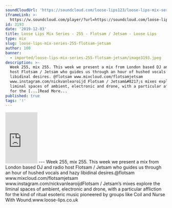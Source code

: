```yaml
---
soundCloudUrl: 'https://soundcloud.com/loose-lips123/loose-lips-mix-series-255-flotsam-jetsam'
iframeLink: >-
  https://w.soundcloud.com/player/?url=https://soundcloud.com/loose-lips123/loose-lips-mix-series-255-flotsam-jetsam&color=00aabb&auto_play=false&hide_related=false&show_comments=true&show_user=true&show_reposts=false
id: 3193
date: '2019-12-03'
title: Loose Lips Mix Series - 255 - Flotsam / Jetsam - Loose Lips
type: mix
slug: loose-lips-mix-series-255-flotsam-jetsam
author: 100
banner:
  - imported/loose-lips-mix-series-255-flotsam-jetsam/image3193.jpeg
description: >-
  Week 255, mix 255. This week we present a mix from London based DJ and radio
  host Flotsam / Jetsam who guides us through an hour of hushed vocals and hazy
  libidinal desires. @flotsam www.mixcloud.com/flotsamjetsam
  www.instagram.com/nickvanlearoijd Flotsam / Jetsam&#8217;s mixes explore the
  liminal spaces of ambient, electronic and drone, with a particular affliction
  for the [...]Read More...
published: true
tags: '!'
---
```

<iframe id="sc-widget" title="title" width="100" height="160" scrolling="no" frameborder="yes" allow="autoplay" src="https://w.soundcloud.com/player/?url=https://soundcloud.com/loose-lips123/loose-lips-mix-series-255-flotsam-jetsam&amp;color=00aabb&amp;auto_play=false&amp;hide_related=false&amp;show_comments=true&amp;show_user=true&amp;show_reposts=false"></iframe>
---
Week 255, mix 255. This week we present a mix from London based DJ and radio host Flotsam / Jetsam who guides us through an hour of hushed vocals and hazy libidinal desires.@flotsam  
www.mixcloud.com/flotsamjetsam  
www.instagram.com/nickvanlearoijdFlotsam / Jetsam’s mixes explore the liminal spaces of ambient, electronic and drone, with a particular affliction for the kind of ritual esoteric music pioneered by groups like Coil and Nurse With Wound.www.loose-lips.co.uk